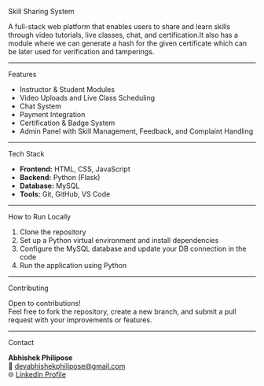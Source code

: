 Skill Sharing System

A full-stack web platform that enables users to share and learn skills through video tutorials, live classes, chat, and certification.It also has a module where we can generate a hash for the given certificate which can be later used for verification and tamperings.

---

Features

- Instructor & Student Modules  
- Video Uploads and Live Class Scheduling  
- Chat System  
- Payment Integration  
- Certification & Badge System  
- Admin Panel with Skill Management, Feedback, and Complaint Handling  

---

Tech Stack

- **Frontend:** HTML, CSS, JavaScript  
- **Backend:** Python (Flask)  
- **Database:** MySQL  
- **Tools:** Git, GitHub, VS Code  

---

How to Run Locally

1. Clone the repository  
2. Set up a Python virtual environment and install dependencies  
3. Configure the MySQL database and update your DB connection in the code  
4. Run the application using Python  

---

Contributing

Open to contributions!  
Feel free to fork the repository, create a new branch, and submit a pull request with your improvements or features.

---

Contact

**Abhishek Philipose**  
📧 devabhishekphilipose@gmail.com  
🌐 [LinkedIn Profile](https://www.linkedin.com/in/abhishek-philipose-)

